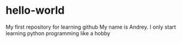 # hello-world
My first repository for learning github
My name is Andrey. I only start learning python programming like a hobby
